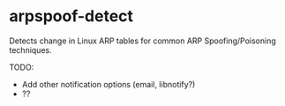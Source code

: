 # arpspoof-detect
Detects change in Linux ARP tables for common ARP Spoofing/Poisoning techniques.

TODO:
 - Add other notification options (email, libnotify?)
 - ??
